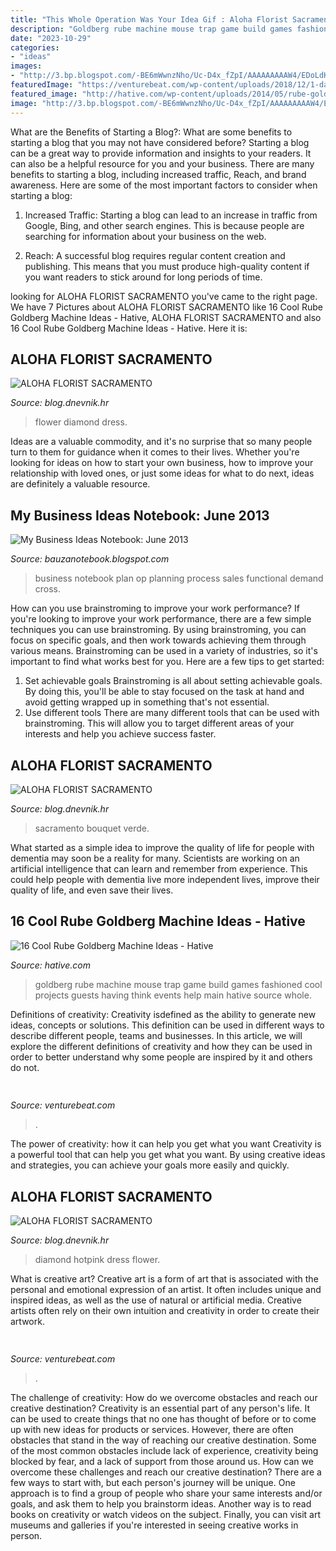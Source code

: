 ```yaml
---
title: "This Whole Operation Was Your Idea Gif : Aloha Florist Sacramento"
description: "Goldberg rube machine mouse trap game build games fashioned cool projects guests having think events help main hative source whole"
date: "2023-10-29"
categories:
- "ideas"
images:
- "http://3.bp.blogspot.com/-BE6mWwnzNho/Uc-D4x_fZpI/AAAAAAAAAW4/EDoLdKYjFMU/s1600/Picture1.png"
featuredImage: "https://venturebeat.com/wp-content/uploads/2018/12/1-dashboard.jpg?w=440"
featured_image: "http://hative.com/wp-content/uploads/2014/05/rube-goldberg-ideas/10-rube-goldberg-machine-for-wedding.jpg"
image: "http://3.bp.blogspot.com/-BE6mWwnzNho/Uc-D4x_fZpI/AAAAAAAAAW4/EDoLdKYjFMU/s1600/Picture1.png"
---
```



What are the Benefits of Starting a Blog?: What are some benefits to starting a blog that you may not have considered before?
Starting a blog can be a great way to provide information and insights to your readers. It can also be a helpful resource for you and your business. There are many benefits to starting a blog, including increased traffic, Reach, and brand awareness. Here are some of the most important factors to consider when starting a blog: 
1. Increased Traffic: Starting a blog can lead to an increase in traffic from Google, Bing, and other search engines. This is because people are searching for information about your business on the web. 

2. Reach: A successful blog requires regular content creation and publishing. This means that you must produce high-quality content if you want readers to stick around for long periods of time.

	

		
looking for ALOHA FLORIST SACRAMENTO you've came to the right page. We have 7 Pictures about ALOHA FLORIST SACRAMENTO like 16 Cool Rube Goldberg Machine Ideas - Hative, ALOHA FLORIST SACRAMENTO and also 16 Cool Rube Goldberg Machine Ideas - Hative. Here it is:
		
    
## ALOHA FLORIST SACRAMENTO

<img loading=lazy src="http://bit.ly/r4MVJk" onerror="this.onerror=null;this.src='https://tse2.mm.bing.net/th?id=OIP.VvdVlf0nPR-GOk8ZFaTKBgAAAA&amp;pid=15.1';" alt="ALOHA FLORIST SACRAMENTO">

_Source: blog.dnevnik.hr_

>flower diamond dress. 

	

Ideas are a valuable commodity, and it's no surprise that so many people turn to them for guidance when it comes to their lives. Whether you're looking for ideas on how to start your own business, how to improve your relationship with loved ones, or just some ideas for what to do next, ideas are definitely a valuable resource.

    
## My Business Ideas Notebook: June 2013

<img loading=lazy src="http://3.bp.blogspot.com/-BE6mWwnzNho/Uc-D4x_fZpI/AAAAAAAAAW4/EDoLdKYjFMU/s1600/Picture1.png" onerror="this.onerror=null;this.src='https://tse2.mm.bing.net/th?id=OIP.wWi6J7awGhyIxDaPPYqJ2wHaDj&amp;pid=15.1';" alt="My Business Ideas Notebook: June 2013">

_Source: bauzanotebook.blogspot.com_

>business notebook plan op planning process sales functional demand cross. 

	

How can you use brainstroming to improve your work performance?
If you're looking to improve your work performance, there are a few simple techniques you can use brainstroming. By using brainstroming, you can focus on specific goals, and then work towards achieving them through various means. Brainstroming can be used in a variety of industries, so it's important to find what works best for you. Here are a few tips to get started: 
1. Set achievable goals
Brainstroming is all about setting achievable goals. By doing this, you'll be able to stay focused on the task at hand and avoid getting wrapped up in something that's not essential. 
2. Use different tools
There are many different tools that can be used with brainstroming. This will allow you to target different areas of your interests and help you achieve success faster. 

    
## ALOHA FLORIST SACRAMENTO

<img loading=lazy src="http://bit.ly/pAl5SM" onerror="this.onerror=null;this.src='https://tse2.mm.bing.net/th?id=OIP.lycazRfQW6FxEP2T95zNpQHaE8&amp;pid=15.1';" alt="ALOHA FLORIST SACRAMENTO">

_Source: blog.dnevnik.hr_

>sacramento bouquet verde. 

	

What started as a simple idea to improve the quality of life for people with dementia may soon be a reality for many. Scientists are working on an artificial intelligence that can learn and remember from experience. This could help people with dementia live more independent lives, improve their quality of life, and even save their lives.

    
## 16 Cool Rube Goldberg Machine Ideas - Hative

<img loading=lazy src="http://hative.com/wp-content/uploads/2014/05/rube-goldberg-ideas/10-rube-goldberg-machine-for-wedding.jpg" onerror="this.onerror=null;this.src='https://tse1.mm.bing.net/th?id=OIP.RhqQBHISi8TrhXIsqQBubgHaE8&amp;pid=15.1';" alt="16 Cool Rube Goldberg Machine Ideas - Hative">

_Source: hative.com_

>goldberg rube machine mouse trap game build games fashioned cool projects guests having think events help main hative source whole. 

	

Definitions of creativity:
Creativity isdefined as the ability to generate new ideas, concepts or solutions. This definition can be used in different ways to describe different people, teams and businesses. In this article, we will explore the different definitions of creativity and how they can be used in order to better understand why some people are inspired by it and others do not.

    
## 

<img loading=lazy src="https://venturebeat.com/wp-content/uploads/2019/06/shopify-3d-models.jpg" onerror="this.onerror=null;this.src='https://tse1.mm.bing.net/th?id=OIP.TT16MF0Uq6X0jOCyCSpPPwHaEo&amp;pid=15.1';" alt="">

_Source: venturebeat.com_

>. 

	

The power of creativity: how it can help you get what you want
Creativity is a powerful tool that can help you get what you want. By using creative ideas and strategies, you can achieve your goals more easily and quickly.

    
## ALOHA FLORIST SACRAMENTO

<img loading=lazy src="http://bit.ly/rl4sgX" onerror="this.onerror=null;this.src='https://tse3.mm.bing.net/th?id=OIP.KdSXCNAet7Aw51lC6eSthAHaFO&amp;pid=15.1';" alt="ALOHA FLORIST SACRAMENTO">

_Source: blog.dnevnik.hr_

>diamond hotpink dress flower. 

	

What is creative art?
Creative art is a form of art that is associated with the personal and emotional expression of an artist. It often includes unique and inspired ideas, as well as the use of natural or artificial media. Creative artists often rely on their own intuition and creativity in order to create their artwork.

    
## 

<img loading=lazy src="https://venturebeat.com/wp-content/uploads/2018/12/1-dashboard.jpg?w=440" onerror="this.onerror=null;this.src='https://tse2.mm.bing.net/th?id=OIP.2YfodQGn5nzaS55I3XSrWQAAAA&amp;pid=15.1';" alt="">

_Source: venturebeat.com_

>. 

	

The challenge of creativity: How do we overcome obstacles and reach our creative destination?
Creativity is an essential part of any person's life. It can be used to create things that no one has thought of before or to come up with new ideas for products or services. However, there are often obstacles that stand in the way of reaching our creative destination. Some of the most common obstacles include lack of experience, creativity being blocked by fear, and a lack of support from those around us. How can we overcome these challenges and reach our creative destination? There are a few ways to start with, but each person's journey will be unique. One approach is to find a group of people who share your same interests and/or goals, and ask them to help you brainstorm ideas. Another way is to read books on creativity or watch videos on the subject. Finally, you can visit art museums and galleries if you're interested in seeing creative works in person.

